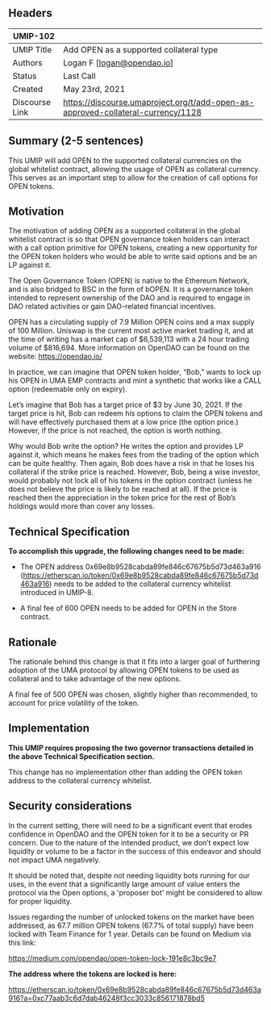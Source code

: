  

## Headers

| UMIP-102                |                                                               |
| ------------------- | ------------------------------------------------------------- |
| UMIP Title          | Add OPEN as a supported collateral type |
| Authors             | Logan F [logan@opendao.io]                                                     |
| Status              | Last Call                                                         |
| Created             | May 23rd, 2021                                              |
| Discourse Link      | https://discourse.umaproject.org/t/add-open-as-approved-collateral-currency/1128            |

## Summary (2-5 sentences)
This UMIP will add OPEN to the supported collateral currencies on the global whitelist contract, allowing the usage of OPEN as collateral currency. This serves as an important step to allow for the creation of call options for OPEN tokens.

## Motivation
The motivation of adding OPEN as a supported collateral in the global whitelist contract is so that OPEN governance token holders can interact with a call option primitive for OPEN tokens, creating a new opportunity for the OPEN token holders who would be able to write said options and be an LP against it.

The Open Governance Token (OPEN) is native to the Ethereum Network, and is also bridged to BSC in the form of bOPEN. It is a governance token intended to represent ownership of the DAO and is required to engage in DAO related activities or gain DAO-related financial incentives. 


OPEN has a circulating supply of 7.9 Million OPEN coins and a max supply of 100 Million. Uniswap is the current most active market trading it, and at the time of writing has a market cap of $6,539,113 with a 24 hour trading volume of $816,694. More information on OpenDAO can be found on the website: https://opendao.io/

In practice, we can imagine that OPEN token holder, “Bob,” wants to lock up his OPEN in UMA EMP contracts and mint a synthetic that works like a CALL option (redeemable only on expiry).

Let’s imagine that Bob has a target price of $3 by June 30, 2021. If the target price is hit, Bob can redeem his options to claim the OPEN tokens and will have effectively purchased them at a low price (the option price.) However, if the price is not reached, the option is worth nothing.

Why would Bob write the option? He writes the option and provides LP against it, which means he makes fees from the trading of the option which can be quite healthy. Then again, Bob does have a risk in that he loses his collateral if the strike price is reached. However, Bob, being a wise investor, would probably not lock all of his tokens in the option contract (unless he does not believe the price is likely to be reached at all). If the price is reached then the appreciation in the token price for the rest of Bob’s holdings would more than cover any losses.


## Technical Specification

**To accomplish this upgrade, the following changes need to be made:**

* The OPEN address 0x69e8b9528cabda89fe846c67675b5d73d463a916 (https://etherscan.io/token/0x69e8b9528cabda89fe846c67675b5d73d463a916) needs to be added to the collateral currency whitelist introduced in UMIP-8.

* A final fee of 600 OPEN needs to be added for OPEN in the Store contract.

## Rationale

The rationale behind this change is that it fits into a larger goal of furthering adoption of the UMA protocol by allowing OPEN tokens to be used as collateral and to take advantage of the new options.

A final fee of 500 OPEN was chosen, slightly higher than recommended, to account for price volatility of the token.

## Implementation

**This UMIP requires proposing the two governor transactions detailed in the above Technical Specification section.**

This change has no implementation other than adding the OPEN token address to the collateral currency whitelist.

## Security considerations

In the current setting, there will need to be a significant event that erodes confidence in OpenDAO and the OPEN token for it to be a security or PR concern. Due to the nature of the intended product, we don’t expect low liquidity or volume to be a factor in the success of this endeavor and should not impact UMA negatively.

It should be noted that, despite not needing liquidity bots running for our uses, in the event that a significantly large amount of value enters the protocol via the Open options, a 'proposer bot' might be considered to allow for proper liquidity. 

Issues regarding the number of unlocked tokens on the market have been addressed, as 67.7 million OPEN tokens (67.7% of total supply) have been locked with Team Finance for 1 year. Details can be found on Medium via this link:

https://medium.com/opendao/open-token-lock-191e8c3bc9e7

**The address where the tokens are locked is here:**

https://etherscan.io/token/0x69e8b9528cabda89fe846c67675b5d73d463a916?a=0xc77aab3c6d7dab46248f3cc3033c856171878bd5
